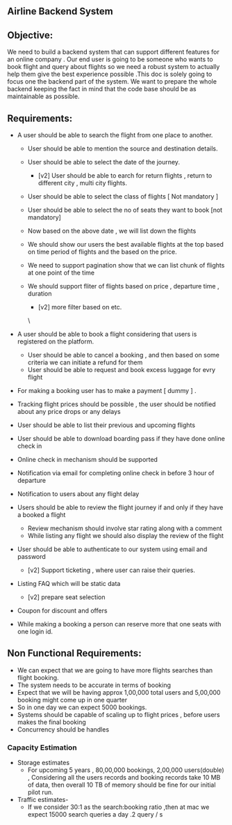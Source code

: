 ## Airline Backend System

## Objective:

We need to build a backend system that can support different features for an online company . Our end user is going to be someone who wants to book flight and query about flights so we need a robust system to actually help them give the best experience possible .This doc is solely going to focus one the backend part of the system. We want to prepare the whole backend keeping the fact in mind that the code base should be as maintainable as possible.

## Requirements:

- A user should be able to search the flight from one place to another.

  - User should be able to mention the source and destination details.
  - User should be able to select the date of the journey.
    - [v2] User should be able to earch for return flights , return to different city , multi city flights.
  - User should be able to select the class of flights [ Not mandatory ]
  - User should be able to select the no of seats they want to book [not mandatory]
  - Now based on the above date , we will list down the flights
  - We should show our users the best available flights at the top based on time period of flights and the based on the price.
  - We need to support pagination show that we can list chunk of flights at one point of the time
  - We should support fliter of flights based on price , departure time , duration

    - [v2] more filter based on etc.

    \

- A user should be able to book a flight considering that users is registered on the platform.
  - User should be able to cancel a booking , and then based on some criteria we can initiate a refund for them
  - User should be able to request and book excess luggage for evry flight
- For making a booking user has to make a payment [ dummy ] .
- Tracking flight prices should be possible , the user should be notified about any price drops or any delays
- User should be able to list their previous and upcoming flights
- User should be able to download boarding pass if they have done online check in
- Online check in mechanism should be supported
- Notification via email for completing online check in before 3 hour of departure
- Notification to users about any flight delay
- Users should be able to review the flight journey if and only if they have a booked a flight
  - Review mechanism should involve star rating along with a comment
  - While listing any flight we should also display the review of the flight
- User should be able to authenticate to our system using email and password
  - [v2] Support ticketing , where user can raise their queries.
- Listing FAQ which will be static data
  - [v2] prepare seat selection
- Coupon for discount and offers

* While making a booking a person can reserve more that one seats with one login id.

## Non Functional Requirements:

- We can expect that we are going to have more flights searches than flight booking.
- The system needs to be accurate in terms of booking
- Expect that we will be having approx 1,00,000 total users and 5,00,000 booking might come up in one quarter
- So in one day we can expect 5000 bookings.
- Systems should be capable of scaling up to flight prices , before users makes the final booking
- Concurrency should be handles

### Capacity Estimation

- Storage estimates
  - For upcoming 5 years , 80,00,000 bookings, 2,00,000 users(double) , Considering all the users records and booking records take 10 MB of data, then overall 10 TB of memory should be fine for our initial pilot run.
- Traffic estimates-
  - If we consider 30:1 as the search:booking ratio ,then at mac we expect 15000 search queries a day .2 query / s
